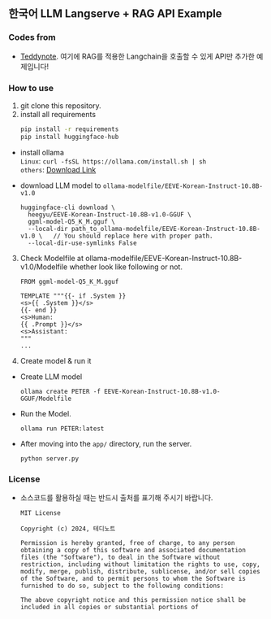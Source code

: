 ## 한국어 LLM Langserve + RAG API Example

### Codes from
- [Teddynote](https://github.com/teddylee777/langserve_ollama). 여기에 RAG를 적용한 Langchain을 호출할 수 있게 API만 추가한 예제입니다!

### How to use
1. git clone this repository.
2. install all requirements
    ```bash
    pip install -r requirements
    pip install huggingface-hub
    
    ```
  - install ollama <br/>
    `Linux`: `curl -fsSL https://ollama.com/install.sh | sh` <br/>
    `others`: [Download Link](https://ollama.com/download/mac)
  
  - download LLM model to `ollama-modelfile/EEVE-Korean-Instruct-10.8B-v1.0`
    ```
    huggingface-cli download \
      heegyu/EEVE-Korean-Instruct-10.8B-v1.0-GGUF \
      ggml-model-Q5_K_M.gguf \
      --local-dir path_to_ollama-modelfile/EEVE-Korean-Instruct-10.8B-v1.0 \   // You should replace here with proper path.
      --local-dir-use-symlinks False
    ```
3. Check Modelfile at ollama-modelfile/EEVE-Korean-Instruct-10.8B-v1.0/Modelfile whether look like following or not.
    ```
    FROM ggml-model-Q5_K_M.gguf
  
    TEMPLATE """{{- if .System }}
    <s>{{ .System }}</s>
    {{- end }}
    <s>Human:
    {{ .Prompt }}</s>
    <s>Assistant:
    """
    ...
    ```

4. Create model & run it
  * Create LLM model
     ```
     ollama create PETER -f EEVE-Korean-Instruct-10.8B-v1.0-GGUF/Modelfile
     ```
  * Run the Model.
    ```
    ollama run PETER:latest
    ```

  * After moving into the `app/` directory, run the server.
    ```
    python server.py
    ```
### License

- 소스코드를 활용하실 때는 반드시 출처를 표기해 주시기 바랍니다.

  ```
  MIT License

  Copyright (c) 2024, 테디노트

  Permission is hereby granted, free of charge, to any person obtaining a copy of this software and associated documentation files (the "Software"), to deal in the Software without restriction, including without limitation the rights to use, copy, modify, merge, publish, distribute, sublicense, and/or sell copies of the Software, and to permit persons to whom the Software is furnished to do so, subject to the following conditions:

  The above copyright notice and this permission notice shall be included in all copies or substantial portions of
  ```
